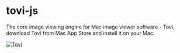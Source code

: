 tovi-js
=======

The core image viewing engine for Mac image viewer software - Tovi, download Tovi from Mac App Store and install it on your Mac.


[![Tovi](http://linkmaker.itunes.apple.com/htmlResources/assets/images/web/linkmaker/badge_macappstore-lrg.svg)](https://itunes.apple.com/us/app/tovi/id638255416?mt=12&uo=4)
